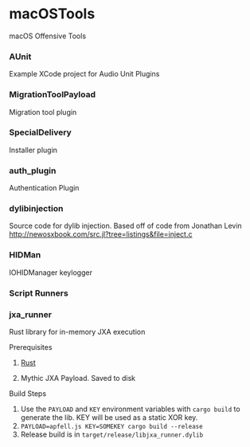 # macOSTools
macOS Offensive Tools

### AUnit
Example XCode project for Audio Unit Plugins

### MigrationToolPayload
Migration tool plugin

### SpecialDelivery
Installer plugin

### auth_plugin
Authentication Plugin

### dylibinjection
Source code for dylib injection. Based off of code from Jonathan Levin http://newosxbook.com/src.jl?tree=listings&file=inject.c

### HIDMan
IOHIDManager keylogger

### Script Runners
### jxa_runner

Rust library for in-memory JXA execution

Prerequisites

1. [Rust](https://www.rust-lang.org/tools/install)

2. Mythic JXA Payload. Saved to disk

Build Steps

1. Use the `PAYLOAD` and `KEY` environment variables with `cargo build` to generate the lib. KEY will be used as a static XOR key.
2. `PAYLOAD=apfell.js KEY=SOMEKEY cargo build --release`
3. Release build is in `target/release/libjxa_runner.dylib` 
